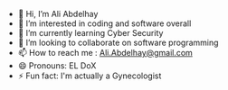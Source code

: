- 👋 Hi, I’m Ali Abdelhay 
- 👀 I’m interested in coding and software overall
- 🌱 I’m currently learning Cyber Security
- 💞️ I’m looking to collaborate on software programming
- 📫 How to reach me : Ali.Abdelhay@gmail.com
- 😄 Pronouns: EL DoX
- ⚡ Fun fact: I'm actually a Gynecologist

<!---
EL-DoX/EL-DoX is a ✨ special ✨ repository because its `README.md` (this file) appears on your GitHub profile.
You can click the Preview link to take a look at your changes.
--->
